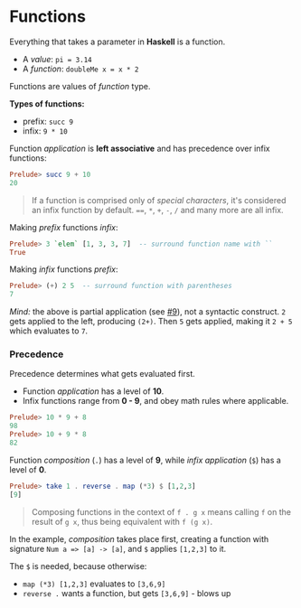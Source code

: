 # Functions

Everything that takes a parameter in **Haskell** is a function.

* A *value*: `pi = 3.14`
* A *function*: `doubleMe x = x * 2`

Functions are values of *function* type.

**Types of functions:**

* prefix: `succ 9`
* infix: `9 * 10`

Function *application* is **left associative** and has precedence over infix functions:

```Haskell
Prelude> succ 9 + 10
20
```

> If a function is comprised only of *special characters*, it's considered an infix function by default. `==`, `*`, `+`, `-`, `/` and many more are all infix.

Making *prefix* functions *infix*:

```Haskell
Prelude> 3 `elem` [1, 3, 3, 7]  -- surround function name with ``
True
```

Making *infix* functions *prefix*:

```Haskell
Prelude> (+) 2 5  -- surround function with parentheses
7
```

*Mind:* the above is partial application (see [#9](./09currying.md)), not a syntactic construct. `2` gets applied to the left, producing `(2+)`. Then `5` gets applied, making it `2 + 5` which evaluates to `7`.

### Precedence

Precedence determines what gets evaluated first.

* Function *application* has a level of **10**.
* Infix functions range from **0 - 9**, and obey math rules where applicable.

```Haskell
Prelude> 10 * 9 + 8
98
Prelude> 10 + 9 * 8
82
```

Function *composition* (`.`) has a level of **9**, while *infix application* (`$`) has a level of **0**.

```Haskell
Prelude> take 1 . reverse . map (*3) $ [1,2,3]
[9]
```

> Composing functions in the context of `f . g x` means calling `f` on the result of `g x`, thus being equivalent with `f (g x)`.

In the example, *composition* takes place first, creating a function with signature `Num a => [a] -> [a]`, and `$` applies `[1,2,3]` to it.

The `$` is needed, because otherwise:

* `map (*3) [1,2,3]` evaluates to `[3,6,9]`
* `reverse .` wants a function, but gets `[3,6,9]` - blows up
